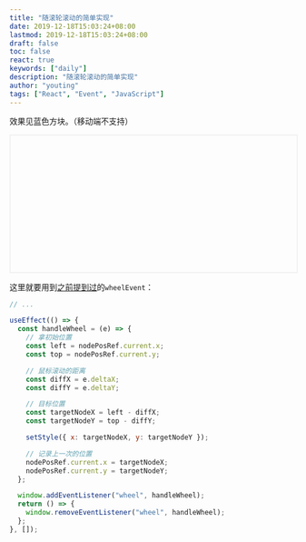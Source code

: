 ```yaml
---
title: "随滚轮滚动的简单实现"
date: 2019-12-18T15:03:24+08:00
lastmod: 2019-12-18T15:03:24+08:00
draft: false
toc: false
react: true
keywords: ["daily"]
description: "随滚轮滚动的简单实现"
author: "youting"
tags: ["React", "Event", "JavaScript"]
---
```


<style>
#root {
  width: 100%;
  height: 240px;
  border: 2px solid #f1f1f1;
}

.wrapper {
  width: 100%;
  height: 100%;
}

.inner {
  position: absolute;
  z-index: 10;
  width: 100px;
  height: 100px;
  transform-origin: 0 0;
  background: #1199ee;
}

</style>

效果见蓝色方块。（移动端不支持）

<div id="root"></div>

这里就要用到[之前提到过](/daily/2019-12-17/)的`wheelEvent`：

```js
// ...

useEffect(() => {
  const handleWheel = (e) => {
    // 拿初始位置
    const left = nodePosRef.current.x;
    const top = nodePosRef.current.y;

    // 鼠标滚动的距离
    const diffX = e.deltaX;
    const diffY = e.deltaY;

    // 目标位置
    const targetNodeX = left - diffX;
    const targetNodeY = top - diffY;

    setStyle({ x: targetNodeX, y: targetNodeY });

    // 记录上一次的位置
    nodePosRef.current.x = targetNodeX;
    nodePosRef.current.y = targetNodeY;
  };

  window.addEventListener("wheel", handleWheel);
  return () => {
    window.removeEventListener("wheel", handleWheel);
  };
}, []);
```

<script type="text/babel">

const rootElement = document.getElementById("root");

const useScroll = () => {
  const nodeRef = React.useRef(null);
  const nodePosRef = React.useRef({ x: 0, y: 0 });

  const setStyle = ({ x, y }) => {
    if (nodeRef.current) {
      nodeRef.current.style.transform = 'translate(' + x + 'px,' + y + 'px)';
    }
  };

  React.useEffect(() => {
    const handleWheel = e => {
      e.preventDefault();

      const left = nodePosRef.current.x;
      const top = nodePosRef.current.y;

      const diffX = e.deltaX;
      const diffY = e.deltaY;

      const targetNodeX = left - diffX;
      const targetNodeY = top - diffY;

      setStyle({ x: targetNodeX, y: targetNodeY });

      nodePosRef.current.x = targetNodeX;
      nodePosRef.current.y = targetNodeY;
    };

    rootElement.addEventListener("wheel", handleWheel, { passive: false });
    return () => {
      rootElement.removeEventListener("wheel", handleWheel, { passive: false });
    };
  }, []);

  return node => (nodeRef.current = node);
};

function App() {
  const getNode = useScroll()
  return (
    <div className="wrapper">
      <div className="inner" ref={getNode}> 
      </div>
    </div>
  );
}

ReactDOM.render(<App />, rootElement);
</script>
